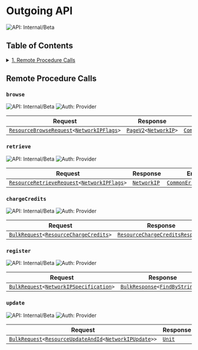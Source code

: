 # Outgoing API

![API: Internal/Beta](https://img.shields.io/static/v1?label=API&message=Internal/Beta&color=red&style=flat-square)


## Table of Contents
<details>
<summary>
<a href='#remote-procedure-calls'>1. Remote Procedure Calls</a>
</summary>

<table><thead><tr>
<th>Name</th>
<th>Description</th>
</tr></thread>
<tbody>
<tr>
<td><a href='#browse'><code>browse</code></a></td>
<td><i>No description</i></td>
</tr>
<tr>
<td><a href='#retrieve'><code>retrieve</code></a></td>
<td><i>No description</i></td>
</tr>
<tr>
<td><a href='#chargecredits'><code>chargeCredits</code></a></td>
<td><i>No description</i></td>
</tr>
<tr>
<td><a href='#register'><code>register</code></a></td>
<td><i>No description</i></td>
</tr>
<tr>
<td><a href='#update'><code>update</code></a></td>
<td><i>No description</i></td>
</tr>
</tbody></table>


</details>


## Remote Procedure Calls

### `browse`

![API: Internal/Beta](https://img.shields.io/static/v1?label=API&message=Internal/Beta&color=red&style=flat-square)
![Auth: Provider](https://img.shields.io/static/v1?label=Auth&message=Provider&color=informational&style=flat-square)



| Request | Response | Error |
|---------|----------|-------|
|<code><a href='/docs/reference/dk.sdu.cloud.accounting.api.providers.ResourceBrowseRequest.md'>ResourceBrowseRequest</a>&lt;<a href='/docs/reference/dk.sdu.cloud.app.orchestrator.api.NetworkIPFlags.md'>NetworkIPFlags</a>&gt;</code>|<code><a href='/docs/reference/dk.sdu.cloud.PageV2.md'>PageV2</a>&lt;<a href='/docs/reference/dk.sdu.cloud.app.orchestrator.api.NetworkIP.md'>NetworkIP</a>&gt;</code>|<code><a href='/docs/reference/dk.sdu.cloud.CommonErrorMessage.md'>CommonErrorMessage</a></code>|



### `retrieve`

![API: Internal/Beta](https://img.shields.io/static/v1?label=API&message=Internal/Beta&color=red&style=flat-square)
![Auth: Provider](https://img.shields.io/static/v1?label=Auth&message=Provider&color=informational&style=flat-square)



| Request | Response | Error |
|---------|----------|-------|
|<code><a href='/docs/reference/dk.sdu.cloud.accounting.api.providers.ResourceRetrieveRequest.md'>ResourceRetrieveRequest</a>&lt;<a href='/docs/reference/dk.sdu.cloud.app.orchestrator.api.NetworkIPFlags.md'>NetworkIPFlags</a>&gt;</code>|<code><a href='/docs/reference/dk.sdu.cloud.app.orchestrator.api.NetworkIP.md'>NetworkIP</a></code>|<code><a href='/docs/reference/dk.sdu.cloud.CommonErrorMessage.md'>CommonErrorMessage</a></code>|



### `chargeCredits`

![API: Internal/Beta](https://img.shields.io/static/v1?label=API&message=Internal/Beta&color=red&style=flat-square)
![Auth: Provider](https://img.shields.io/static/v1?label=Auth&message=Provider&color=informational&style=flat-square)



| Request | Response | Error |
|---------|----------|-------|
|<code><a href='/docs/reference/dk.sdu.cloud.calls.BulkRequest.md'>BulkRequest</a>&lt;<a href='/docs/reference/dk.sdu.cloud.accounting.api.providers.ResourceChargeCredits.md'>ResourceChargeCredits</a>&gt;</code>|<code><a href='/docs/reference/dk.sdu.cloud.accounting.api.providers.ResourceChargeCreditsResponse.md'>ResourceChargeCreditsResponse</a></code>|<code><a href='/docs/reference/dk.sdu.cloud.CommonErrorMessage.md'>CommonErrorMessage</a></code>|



### `register`

![API: Internal/Beta](https://img.shields.io/static/v1?label=API&message=Internal/Beta&color=red&style=flat-square)
![Auth: Provider](https://img.shields.io/static/v1?label=Auth&message=Provider&color=informational&style=flat-square)



| Request | Response | Error |
|---------|----------|-------|
|<code><a href='/docs/reference/dk.sdu.cloud.calls.BulkRequest.md'>BulkRequest</a>&lt;<a href='/docs/reference/dk.sdu.cloud.app.orchestrator.api.NetworkIPSpecification.md'>NetworkIPSpecification</a>&gt;</code>|<code><a href='/docs/reference/dk.sdu.cloud.calls.BulkResponse.md'>BulkResponse</a>&lt;<a href='/docs/reference/dk.sdu.cloud.FindByStringId.md'>FindByStringId</a>&gt;</code>|<code><a href='/docs/reference/dk.sdu.cloud.CommonErrorMessage.md'>CommonErrorMessage</a></code>|



### `update`

![API: Internal/Beta](https://img.shields.io/static/v1?label=API&message=Internal/Beta&color=red&style=flat-square)
![Auth: Provider](https://img.shields.io/static/v1?label=Auth&message=Provider&color=informational&style=flat-square)



| Request | Response | Error |
|---------|----------|-------|
|<code><a href='/docs/reference/dk.sdu.cloud.calls.BulkRequest.md'>BulkRequest</a>&lt;<a href='/docs/reference/dk.sdu.cloud.provider.api.ResourceUpdateAndId.md'>ResourceUpdateAndId</a>&lt;<a href='/docs/reference/dk.sdu.cloud.app.orchestrator.api.NetworkIPUpdate.md'>NetworkIPUpdate</a>&gt;&gt;</code>|<code><a href='https://kotlinlang.org/api/latest/jvm/stdlib/kotlin/-unit/'>Unit</a></code>|<code><a href='/docs/reference/dk.sdu.cloud.CommonErrorMessage.md'>CommonErrorMessage</a></code>|



